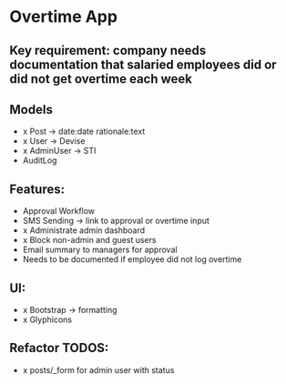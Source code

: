 # Overtime App

## Key requirement: company needs documentation that salaried employees did or did not get overtime each week

## Models
- x Post -> date:date rationale:text
- x User -> Devise
- x AdminUser -> STI
- AuditLog

## Features:
- Approval Workflow
- SMS Sending -> link to approval or overtime input
- x Administrate admin dashboard
- x Block non-admin and guest users
- Email summary to managers for approval
- Needs to be documented if employee did not log overtime

## UI:
- x Bootstrap -> formatting
- x Glyphicons

## Refactor TODOS:
- x posts/_form for admin user with status